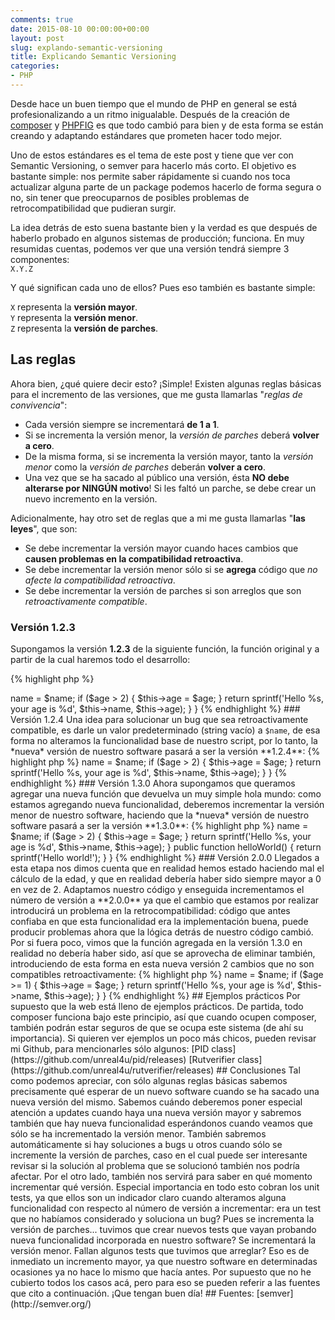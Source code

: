 ```yaml
---
comments: true
date: 2015-08-10 00:00:00+00:00
layout: post
slug: explando-semantic-versioning
title: Explicando Semantic Versioning
categories:
- PHP
---
```


Desde hace un buen tiempo que el mundo de PHP en general se está profesionalizando a un ritmo inigualable. Después de la creación de
[composer](/2015/06/entendiendo-e-implementando-composer-en-tu-codigo-php/) y [PHPFIG](http://www.php-fig.org/) es que todo cambió para
bien y de esta forma se están creando y adaptando estándares que prometen hacer todo mejor. 

Uno de estos estándares es el tema de este post y tiene que ver con Semantic Versioning, o semver para hacerlo más corto. El objetivo es
bastante simple: nos permite saber rápidamente si cuando nos toca actualizar alguna parte de un package podemos hacerlo de forma segura o no,
sin tener que preocuparnos de posibles problemas de retrocompatibilidad que pudieran surgir.

La idea detrás de esto suena bastante bien y la verdad es que después de haberlo probado en algunos sistemas de producción; funciona. En muy
resumidas cuentas, podemos ver que una versión tendrá siempre 3 componentes:  
<code>X.Y.Z</code>

Y qué significan cada uno de ellos? Pues eso también es bastante simple:

<code>X</code> representa la <strong>versión mayor</strong>.  
<code>Y</code> representa la <strong>versión menor</strong>.  
<code>Z</code> representa la <strong>versión de parches</strong>.

<!-- more -->

## Las reglas

Ahora bien, ¿qué quiere decir esto? ¡Simple! Existen algunas reglas básicas para el incremento de las versiones, que me gusta llamarlas "*reglas de convivencia*": 

* Cada versión siempre se incrementará **de 1 a 1**.
* Si se incrementa la versión menor, la _versión de parches_ deberá **volver a cero**.
* De la misma forma, si se incrementa la versión mayor, tanto la _versión menor_ como la _versión de parches_ deberán **volver a cero**.
* Una vez que se ha sacado al público una versión, ésta **NO debe alterarse por NINGÚN motivo**! Si les faltó un parche, se debe crear un nuevo incremento en la versión.

Adicionalmente, hay otro set de reglas que a mi me gusta llamarlas "**las leyes**", que son:

* Se debe incrementar la versión mayor cuando haces cambios que **causen problemas en la compatibilidad retroactiva**.
* Se debe incrementar la versión menor sólo si se **agrega** código que _no afecte la compatibilidad retroactiva_.
* Se debe incrementar la versión de parches si son arreglos que son _retroactivamente compatible_.

### Versión 1.2.3

Supongamos la versión **1.2.3** de la siguiente función, la función original y a partir de la cual haremos todo el desarrollo:

{% highlight php %}
<?php

// Versión 1.2.3

class HelloWorld
{
    public $name;
    public $age = 0;
    public function returnString($name, $age = 0)
    {
        $this->name = $name;
        if ($age > 2) {
            $this->age = $age;
        }
        return sprintf('Hello %s, your age is %d', $this->name, $this->age);
    }
}
{% endhighlight %}

### Versión 1.2.4

Una idea para solucionar un bug que sea retroactivamente compatible, es darle un valor predeterminado (string vacío) a <code>$name</code>,
de esa forma no alteramos la funcionalidad base de nuestro script, por lo tanto, la *nueva* versión de nuestro software pasará a ser la 
versión **1.2.4**: 

{% highlight php %}
<?php

// Versión 1.2.4

class HelloWorld
{
    public $name;
    public $age = 0;
    public function returnString($name='', $age = 0)
    {
        $this->name = $name;
        if ($age > 2) {
            $this->age = $age;
        }
        return sprintf('Hello %s, your age is %d', $this->name, $this->age);
    }
}
{% endhighlight %}

### Versión 1.3.0

Ahora supongamos que queramos agregar una nueva función que devuelva un muy simple hola mundo: como estamos agregando nueva funcionalidad,
deberemos incrementar la versión menor de nuestro software, haciendo que la *nueva* versión de nuestro software pasará a ser la versión
**1.3.0**:

{% highlight php %}
<?php

// Versión 1.3.0

class HelloWorld
{
    public $name;
    public $age = 0;
    public function returnString($name='', $age = 0)
    {
        $this->name = $name;
        if ($age > 2) {
            $this->age = $age;
        }
        return sprintf('Hello %s, your age is %d', $this->name, $this->age);
    }

    public function helloWorld()
    {
        return sprintf('Hello world!');
    }
}
{% endhighlight %}

### Versión 2.0.0

Llegados a esta etapa nos dimos cuenta que en realidad hemos estado haciendo mal el cálculo de la edad, y que en realidad debería
haber sido siempre mayor a 0 en vez de 2. Adaptamos nuestro código y enseguida incrementamos el número de versión a **2.0.0** ya que
el cambio que estamos por realizar introducirá un problema en la retrocompatibilidad: código que antes confiaba en que esta funcionalidad
era la implementación buena, puede producir problemas ahora que la lógica detrás de nuestro código cambió. Por si fuera poco, vimos que
la función agregada en la versión 1.3.0 en realidad no debería haber sido, así que se aprovecha de eliminar también, introduciendo de esta
forma en esta nueva versión 2 cambios que no son compatibles retroactivamente: 

{% highlight php %}
<?php

// Versión 2.0.0

class HelloWorld
{
    public $name;
    public $age = 0;
    public function returnString($name='', $age = 0)
    {
        $this->name = $name;
        if ($age >= 1) {
            $this->age = $age;
        }
        return sprintf('Hello %s, your age is %d', $this->name, $this->age);
    }
}
{% endhighlight %}

## Ejemplos prácticos

Por supuesto que la web está lleno de ejemplos prácticos. De partida, todo composer funciona bajo este principio, así que cuando ocupen
composer, también podrán estar seguros de que se ocupa este sistema (de ahí su importancia). Si quieren ver ejemplos un poco más chicos, 
pueden revisar mi Github, para mencionarles sólo algunos: 

[PID class](https://github.com/unreal4u/pid/releases)  
[Rutverifier class](https://github.com/unreal4u/rutverifier/releases)

## Conclusiones

Tal como podemos apreciar, con sólo algunas reglas básicas sabemos precisamente qué esperar de un nuevo software cuando se ha sacado
una nueva versión del mismo. Sabemos cuándo deberemos poner especial atención a updates cuando haya una nueva versión mayor y sabremos
también que hay nueva funcionalidad esperándonos cuando veamos que sólo se ha incrementado la versión menor. También sabremos automáticamente
si hay soluciones a bugs u otros cuando sólo se incremente la versión de parches, caso en el cual puede ser interesante revisar si la 
solución al problema que se solucionó también nos podría afectar.

Por el otro lado, también nos servirá para saber en qué momento incrementar qué versión. Especial importancia en todo esto cobran los 
unit tests, ya que ellos son un indicador claro cuando alteramos alguna funcionalidad con respecto al número de versión a incrementar: era
un test que no habíamos considerado y soluciona un bug? Pues se incrementa la versión de parches... tuvimos que crear nuevos tests que vayan
probando nueva funcionalidad incorporada en nuestro software? Se incrementará la versión menor. Fallan algunos tests que tuvimos que arreglar?
Eso es de inmediato un incremento mayor, ya que nuestro software en determinadas ocasiones ya no hace lo mismo que hacía antes.

Por supuesto que no he cubierto todos los casos acá, pero para eso se pueden referir a las fuentes que cito a continuación. ¡Que tengan buen día!

## Fuentes:  
[semver](http://semver.org/)  

